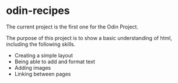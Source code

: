 # odin-recipes
The current project is the first one for the Odin Project.

The purpose of this project is to show a basic understanding of html, including the following skills.

- Creating a simple layout
- Being able to add and format text
- Adding images
- Linking between pages

